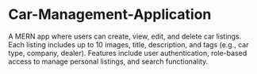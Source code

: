 # Car-Management-Application
A MERN app where users can create, view, edit, and delete car listings. Each listing includes up to 10 images, title, description, and tags (e.g., car type, company, dealer). Features include user authentication, role-based access to manage personal listings, and search functionality.
